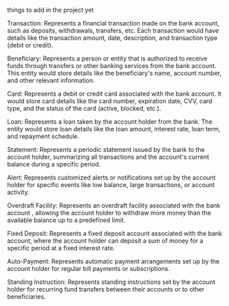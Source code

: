 things to add in the project yet 

Transaction: 
Represents a financial transaction made on the bank account, such as deposits, withdrawals, transfers, etc.
Each transaction would have details like the transaction amount, date, description, and transaction type (debit or credit).

Beneficiary: 
Represents a person or entity that is authorized to receive funds through transfers or other banking services from the bank account. 
This entity would store details like the beneficiary's name, account number, and other relevant information.

Card: Represents a debit or credit card associated with the bank account. It would store card details like the card number,
expiration date, CVV, card type, and the status of the card (active, blocked, etc.).

Loan: Represents a loan taken by the account holder from the bank. 
The entity would store loan details like the loan amount, interest rate, loan term, and repayment schedule.

Statement: Represents a periodic statement issued by the bank to the account holder,
summarizing all transactions and the account's current balance during a specific period.

Alert: Represents customized alerts or notifications set up by the account holder for specific events like low balance,
large transactions, or account activity.

Overdraft Facility: Represents an overdraft facility associated with the bank account
, allowing the account holder to withdraw more money than the available balance up to a predefined limit.

Fixed Deposit: Represents a fixed deposit account associated with the bank account,
where the account holder can deposit a sum of money for a specific period at a fixed interest rate.

Auto-Payment: Represents automatic payment arrangements set up by the account holder for regular bill payments or subscriptions.

Standing Instruction: Represents standing instructions set by the account holder for recurring fund transfers between their accounts or to other beneficiaries.